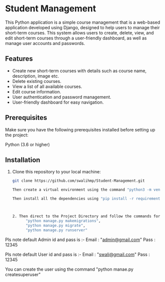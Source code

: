# Student Management

This Python application is a simple course management that is a web-based application developed using Django, designed to help users to manage their short-term courses. This system allows users to create, delete, view, and edit short-term courses through a user-friendly dashboard, as well as manage user accounts and passwords.

## Features

- Create new short-term courses with details such as course name, description, image etc.
- Delete existing courses.
- View a list of all available courses.
- Edit course information.
- User authentication and password management.
- User-friendly dashboard for easy navigation.


## Prerequisites

Make sure you have the following prerequisites installed before setting up the project:

Python (3.6 or higher)
## Installation

1. Clone this repository to your local machine:

   ```bash
   git clone https://github.com/swalihmp/Student-Management.git

   Then create a virtual environment using the command "python3 -m venv env" and "source env/bin/activate"

   Then install all the dependencies using "pip install -r requirements.txt"



   2. Then direct to the Project Directory and follow the commands for run the project.
         "python manage.py makemigrations",
         "python manage.py migrate",
         "python manage.py runserver"


Pls note default Admin id and pass is :- Email : "admin@gmail.com"
                                         Pass : 12345

Pls note default User id and pass is :- Email : "swali@gmail.com"
                                         Pass : 12345

You can create the user using the command "python manae.py createsuperuser"
